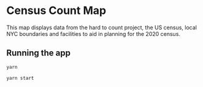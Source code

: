 # Census Count Map

This map displays data from the hard to count project, the US census, local NYC boundaries and facilities to aid in planning for the 2020 census.

## Running the app

```bash
yarn

yarn start
```
